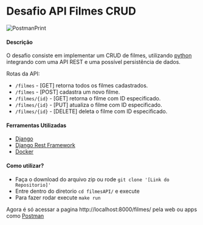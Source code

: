 # Desafio API Filmes CRUD

![PostmanPrint](https://github.com/LewisDamy/backend/blob/feature/luis/PrintScreen%20Postman.png)

#### Descrição

O desafio consiste em implementar um CRUD de filmes, utilizando [python](https://www.python.org/ "python") integrando com uma API REST e uma possível persistência de dados.

Rotas da API:

 - `/filmes` - [GET] retorna todos os filmes cadastrados.
 - `/filmes` - [POST] cadastra um novo filme.
 - `/filmes/{id}` -  [GET] retorna o filme com ID especificado.
 - `/filmes/{id}` -  [PUT] atualiza o filme com ID especificado.
 - `/filmes/{id}` -  [DELETE] deleta o filme com ID especificado.

#### Ferramentas Utilizadas
- [Django](https://www.djangoproject.com)
- [Django Rest Framework](https://www.django-rest-framework.org)
- [Docker](https://www.docker.com/)

#### Como utilizar?
-   Faça o download do arquivo zip ou rode ```git clone '[Link do Repositorio]'```
-   Entre dentro do diretorio ```cd filmesAPI/``` e execute 
-   Para fazer rodar execute ```make run```

Agora é só acessar a pagina http://localhost:8000/filmes/ pela web ou apps como [Postman](https://www.postman.com)
